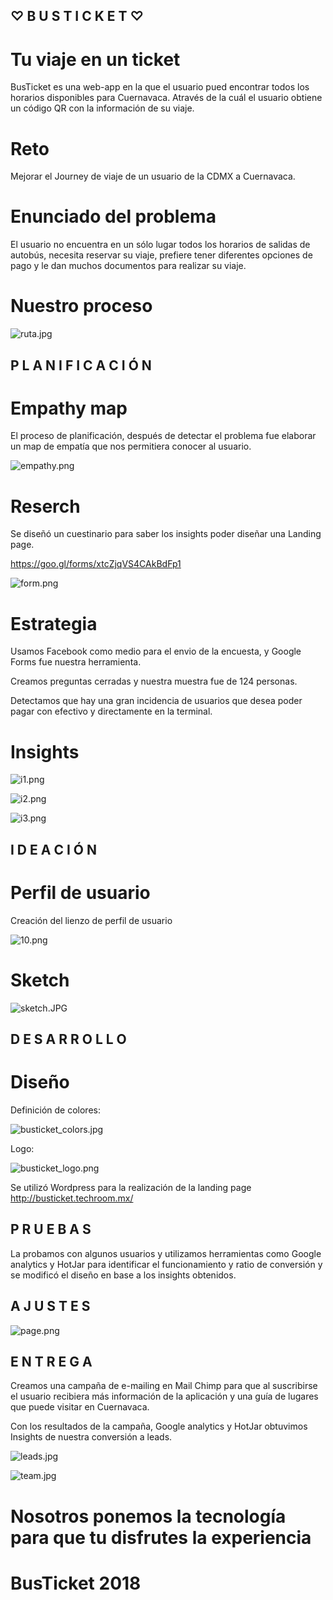 ## ♡ B U S T I C K E T ♡

# Tu viaje en un ticket

   BusTicket es una web-app en la que el usuario pued encontrar todos los horarios disponibles para Cuernavaca.
   Através de la cuál el usuario obtiene un código QR con la información de su viaje.

   # Reto

   Mejorar el Journey de viaje de un usuario de la CDMX  a Cuernavaca.

   # Enunciado del problema

   El usuario no encuentra en un sólo lugar todos los horarios de salidas de autobús, necesita reservar su viaje, prefiere tener diferentes opciones de pago y le dan muchos documentos para realizar su viaje.

   # Nuestro proceso

   ![ruta.jpg](assets/images/ruta.jpg)

## P L A N I F I C A C I Ó N   

   # Empathy map

   El proceso de planificación, después de detectar el problema fue elaborar un map de empatía que nos permitiera conocer al usuario.

   ![empathy.png](assets/images/empathy.png)

   # Reserch

   Se diseñó un cuestinario para saber los insights  poder diseñar una Landing page.

   https://goo.gl/forms/xtcZjqVS4CAkBdFp1

   ![form.png](assets/images/form.png)

   # Estrategia

   Usamos Facebook como medio para el envio de la encuesta, y Google Forms fue nuestra herramienta.

   Creamos preguntas cerradas y nuestra muestra fue de 124 personas.

   Detectamos que hay una gran incidencia de usuarios que desea poder pagar con efectivo y directamente en la terminal.

   # Insights

   ![i1.png](assets/images/i1.png)

   ![i2.png](assets/images/i2.png)

   ![i3.png](assets/images/i3.png)

## I D E A C I Ó N

   # Perfil de usuario

   Creación del lienzo de perfil de usuario

   ![10.png](assets/images/10.png)

   # Sketch

   ![sketch.JPG](assets/images/sketch.jpg)

## D E S A R R O L L O

   # Diseño

   Definición de colores:

   ![busticket_colors.jpg](assets/images/busticket_colors.jpg)

   Logo:

   ![busticket_logo.png](assets/images/busticket_logo.png)

   Se utilizó Wordpress para la realización de la landing page http://busticket.techroom.mx/

## P R U E B A S   

   La probamos con algunos usuarios y utilizamos herramientas como Google analytics y HotJar para identificar el funcionamiento y ratio de conversión y se modificó el diseño en base a los insights obtenidos.

## A J U S T E S   

   ![page.png](assets/images/page.png)

## E N T R E G A

   Creamos una campaña de e-mailing en Mail Chimp para que al suscribirse el usuario recibiera más información de la aplicación y una guía de lugares que puede visitar en Cuernavaca.

   Con los resultados de la campaña, Google analytics y HotJar obtuvimos Insights de nuestra conversión a leads.

   ![leads.jpg](assets/images/leads.jpg)

   ![team.jpg](assets/images/team.jpg)


   # Nosotros ponemos la tecnología para que tu disfrutes la experiencia

   # BusTicket 2018
